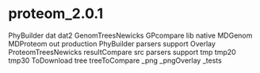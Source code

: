 proteom_2.0.1
=============
PhyBuilder
  dat
  dat2
  GenomTreesNewicks
  GPcompare
  lib
    native
  MDGenom
  MDProteom
  out
    production
      PhyBuilder
        parsers
        support
  Overlay
  ProteomTreesNewicks
  resultCompare
  src
    parsers
    support
  tmp
  tmp20
  tmp30
    ToDownload
  tree
  treeToCompare
  _png
  _pngOverlay
  _tests

